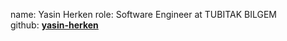 name: Yasin Herken
role: Software Engineer at TUBITAK BILGEM  
github: [**yasin-herken**](https://github.com/yasin-herken)
